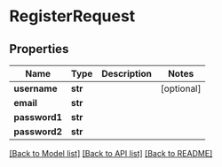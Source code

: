 # RegisterRequest


## Properties
Name | Type | Description | Notes
------------ | ------------- | ------------- | -------------
**username** | **str** |  | [optional] 
**email** | **str** |  | 
**password1** | **str** |  | 
**password2** | **str** |  | 

[[Back to Model list]](../README.md#documentation-for-models) [[Back to API list]](../README.md#documentation-for-api-endpoints) [[Back to README]](../README.md)



